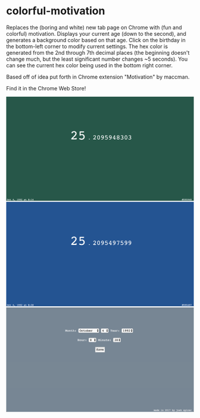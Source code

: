 # colorful-motivation

Replaces the (boring and white) new tab page on Chrome with (fun and colorful) motivation.  Displays your current age (down to the second), and generates a background color based on that age.  Click on the birthday in the bottom-left corner to modify current settings.  The hex color is generated from the 2nd through 7th decimal places (the beginning doesn't change much, but the least significant number changes ~5 seconds).  You can see the current hex color being used in the bottom right corner.

Based off of idea put forth in Chrome extension "Motivation" by maccman.  

Find it in the Chrome Web Store!

![photo1](time1.png "photo 1")
![photo2](time2.png "photo 2")
![settigns](settings.png "settings")
